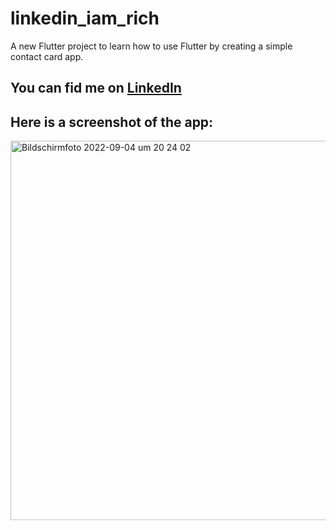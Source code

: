 # linkedin_iam_rich

A new Flutter project to learn how to use Flutter by creating a simple contact card app.

## You can fid me on [LinkedIn](https://www.linkedin.com/in/klevis-xhyra/)

## Here is a screenshot of the app:

<img width="607" alt="Bildschirmfoto 2022-09-04 um 20 24 02" src="https://user-images.githubusercontent.com/37313988/188328077-bb3db7b2-0cc4-4a4d-a062-c476f4e6b480.png">
